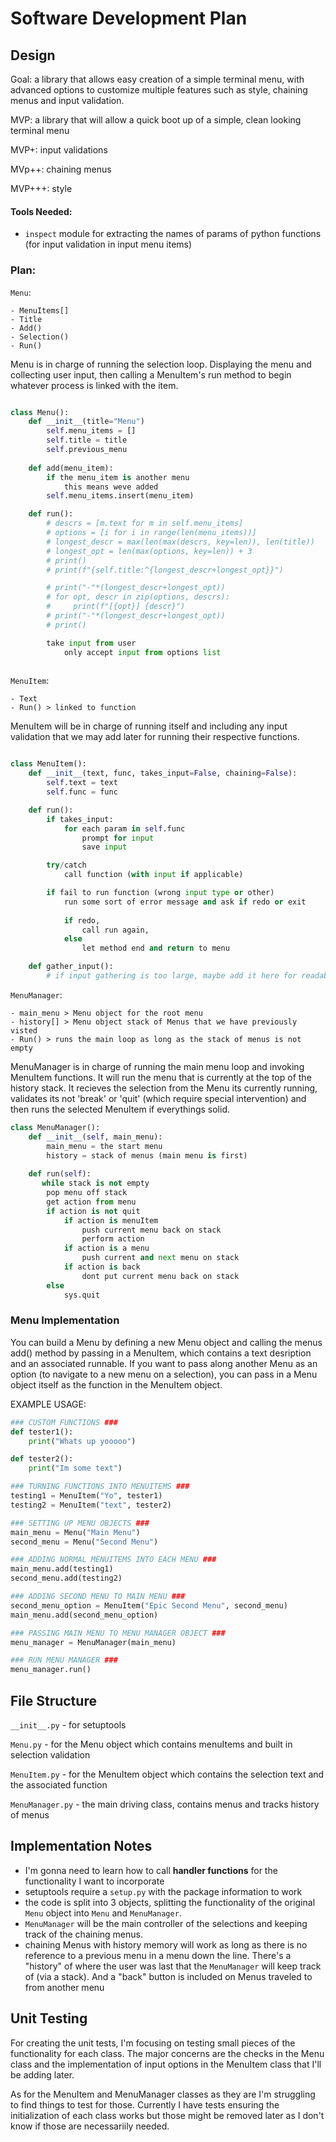 # Software Development Plan

## Design

Goal: a library that allows easy creation of a simple terminal menu, with advanced options to customize multiple features such as style, chaining menus and input validation.

MVP: a library that will allow a quick boot up of a simple, clean looking terminal menu 

MVP+: input validations

MVp++: chaining menus

MVP+++: style


#### Tools Needed:

- `inspect` module for extracting the names of params of python functions (for input validation in input menu items)


### Plan:
`Menu`: 

    - MenuItems[]
    - Title
    - Add()
    - Selection() 
    - Run()

Menu is in charge of running the selection loop. Displaying the menu and collecting user input, then calling a MenuItem's run method to begin whatever process is linked with the item.

```python

class Menu():
    def __init__(title="Menu")
        self.menu_items = []
        self.title = title
        self.previous_menu
    
    def add(menu_item):
        if the menu_item is another menu
            this means weve added
        self.menu_items.insert(menu_item)

    def run():
        # descrs = [m.text for m in self.menu_items]
        # options = [i for i in range(len(menu_items))]
        # longest_descr = max(len(max(descrs, key=len)), len(title))
        # longest_opt = len(max(options, key=len)) + 3
        # print()
        # print(f"{self.title:^{longest_descr+longest_opt}}")

        # print("-"*(longest_descr+longest_opt))
        # for opt, descr in zip(options, descrs):
        #     print(f"[{opt}] {descr}")
        # print("-"*(longest_descr+longest_opt))
        # print()

        take input from user
            only accept input from options list
            
```

`MenuItem`: 

    - Text
    - Run() > linked to function


MenuItem will be in charge of running itself and including any input validation that we may add later for running their respective functions.

```python

class MenuItem():
    def __init__(text, func, takes_input=False, chaining=False):
        self.text = text
        self.func = func

    def run():
        if takes_input:
            for each param in self.func
                prompt for input
                save input

        try/catch     
            call function (with input if applicable)

        if fail to run function (wrong input type or other)
            run some sort of error message and ask if redo or exit
        
            if redo, 
                call run again, 
            else 
                let method end and return to menu

    def gather_input():
        # if input gathering is too large, maybe add it here for readability

```

`MenuManager`: 

    - main_menu > Menu object for the root menu
    - history[] > Menu object stack of Menus that we have previously visted
    - Run() > runs the main loop as long as the stack of menus is not empty


MenuManager is in charge of running the main menu loop and invoking MenuItem functions. It will run the menu that is currently at the top of the history stack. It recieves the selection from the Menu its currently running, validates its not 'break' or 'quit' (which require special intervention) and then runs the selected MenuItem if everythings solid.



```python
class MenuManager():
    def __init__(self, main_menu):
        main_menu = the start menu
        history = stack of menus (main menu is first)
    
    def run(self):
       while stack is not empty
        pop menu off stack
        get action from menu
        if action is not quit
            if action is menuItem
                push current menu back on stack
                perform action
            if action is a menu 
                push current and next menu on stack
            if action is back
                dont put current menu back on stack
        else
            sys.quit 

```

### Menu Implementation
You can build a Menu by defining a new Menu object and calling the menus add() method by passing in a MenuItem, which contains a text desription and an associated runnable. If you want to pass along another Menu as an option (to navigate to a new menu on a selection), you can pass in a Menu object itself as the function in the MenuItem object. 

EXAMPLE USAGE: 
```python
### CUSTOM FUNCTIONS ###
def tester1():
    print("Whats up yooooo")

def tester2(): 
    print("Im some text")

### TURNING FUNCTIONS INTO MENUITEMS ###
testing1 = MenuItem("Yo", tester1)
testing2 = MenuItem("text", tester2)

### SETTING UP MENU OBJECTS ###
main_menu = Menu("Main Menu")
second_menu = Menu("Second Menu")

### ADDING NORMAL MENUITEMS INTO EACH MENU ###
main_menu.add(testing1)
second_menu.add(testing2)

### ADDING SECOND MENU TO MAIN MENU ###
second_menu_option = MenuItem("Epic Second Menu", second_menu)
main_menu.add(second_menu_option)

### PASSING MAIN MENU TO MENU MANAGER OBJECT ###
menu_manager = MenuManager(main_menu)

### RUN MENU MANAGER ###
menu_manager.run() 
```

## File Structure

`__init__.py` - for setuptools

`Menu.py` - for the Menu object which contains menuItems and built in selection validation

`MenuItem.py` - for the MenuItem object which contains the selection text and the associated function

`MenuManager.py` - the main driving class, contains menus and tracks history of menus


## Implementation Notes
- I'm gonna need to learn how to call **handler functions** for the functionality I want to incorporate
- setuptools require a `setup.py` with the package information to work
- the code is split into 3 objects, splitting the functionality of the original `Menu` object into `Menu` and `MenuManager`.
- `MenuManager` will be the main controller of the selections and keeping track of the chaining menus.
- chaining Menus with history memory will work as long as there is no reference to a previous menu in a menu down the line. There's a "history" of where the user was last that the `MenuManager` will keep track of (via a stack). And a "back" button is included on Menus traveled to from another menu

## Unit Testing
For creating the unit tests, I'm focusing on testing small pieces of the functionality for each class. The major concerns are the checks in the Menu class and the implementation of input options in the MenuItem class that I'll be adding later. 

As for the MenuItem and MenuManager classes as they are I'm struggling to find things to test for those. Currently I have tests ensuring the initialization of each class works but those might be removed later as I don't know if those are necessariily needed.
